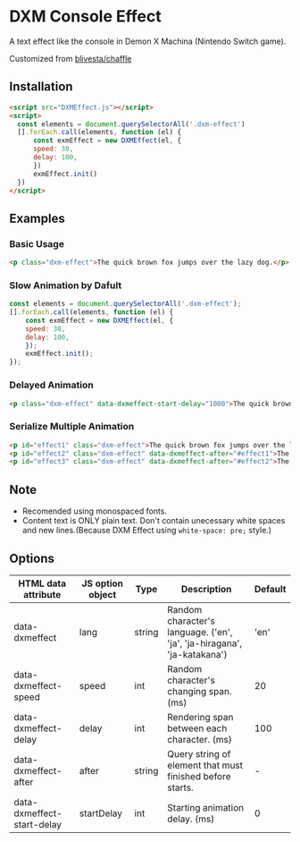 <h1 class="dxm-effect">DXM Console Effect</h1>

<p class="dxm-effect">A text effect like the console in Demon X Machina (Nintendo Switch game).</p>

Customized from [blivesta/chaffle](https://github.com/blivesta/chaffle)

## Installation

```html
<script src="DXMEffect.js"></script>
<script>
  const elements = document.querySelectorAll('.dxm-effect')
  [].forEach.call(elements, function (el) {
      const exmEffect = new DXMEffect(el, { 
      speed: 30,
      delay: 100,
      })
      exmEffect.init()
  })
</script>
```

## Examples

### Basic Usage
```html
<p class="dxm-effect">The quick brown fox jumps over the lazy dog.</p>
```

### Slow Animation by Dafult

```javascript
const elements = document.querySelectorAll('.dxm-effect');
[].forEach.call(elements, function (el) {
    const exmEffect = new DXMEffect(el, { 
    speed: 30,
    delay: 100,
    });
    exmEffect.init();
});
```

### Delayed Animation

```html
<p class="dxm-effect" data-dxmeffect-start-delay="1000">The quick brown fox jumps over the lazy dog.</p>
```

### Serialize Multiple Animation

```html
<p id="effect1" class="dxm-effect">The quick brown fox jumps over the lazy dog.</p>
<p id="effect2" class="dxm-effect" data-dxmeffect-after="#effect1">The quick brown fox jumps over the lazy dog.</p>
<p id="effect3" class="dxm-effect" data-dxmeffect-after="#effect2">The quick brown fox jumps over the lazy dog.</p>
```

## Note
- Recomended using monospaced fonts.
- Content text is ONLY plain text. Don't contain unecessary white spaces and new lines.(Because DXM Effect using `white-space: pre;` style.)

## Options

| HTML data attribute        | JS option object | Type   | Description                                                             | Default |
|----------------------------|------------------|--------|-------------------------------------------------------------------------|---------|
| data-dxmeffect             | lang             | string | Random character's language. ('en', 'ja', 'ja-hiragana', 'ja-katakana') | 'en'    |
| data-dxmeffect-speed       | speed            | int    | Random character's changing span. (ms)                                  | 20      |
| data-dxmeffect-delay       | delay            | int    | Rendering span between each character. (ms)                             | 100     |
| data-dxmeffect-after       | after            | string | Query string of element that must finished before starts.               | -       |
| data-dxmeffect-start-delay | startDelay       | int    | Starting animation delay. (ms)                                          | 0       |
